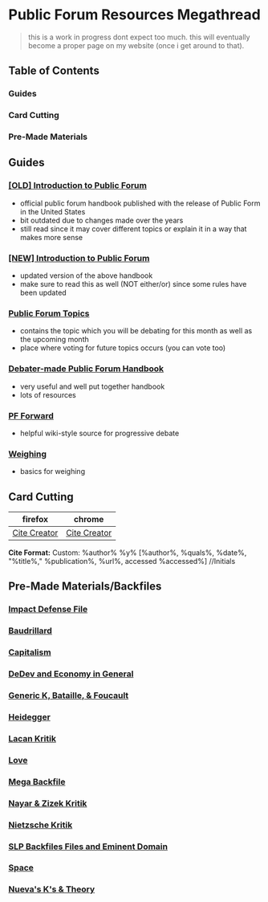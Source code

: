 # Public Forum Resources Megathread

> this is a work in progress dont expect too much. this will eventually become a proper page on my website (once i get around to that).

## Table of Contents

### Guides
### Card Cutting
### Pre-Made Materials

## Guides

### [[OLD] Introduction to Public Forum](https://www.speechanddebate.org/wp-content/uploads/Public-Forum-and-Congressional-Debate-Textbook.pdf)
- official public forum handbook published with the release of Public Form in the United States
- bit outdated due to changes made over the years
- still read since it may cover different topics or explain it in a way that makes more sense

### [[NEW] Introduction to Public Forum](https://www.speechanddebate.org/wp-content/uploads/IntrotoPFandCongress_Bookblock.pdf)
- updated version of the above handbook
- make sure to read this as well (NOT either/or) since some rules have been updated

### [Public Forum Topics](https://www.speechanddebate.org/topics/)
- contains the topic which you will be debating for this month as well as the upcoming month
- place where voting for future topics occurs (you can vote too)

### [Debater-made Public Forum Handbook](https://docs.google.com/document/d/1W2xgGxn4hbPmo-4J-FomviV4BFW2gVN9pgNq3xP8A98/)
- very useful and well put together handbook
- lots of resources

### [PF Forward](https://pfforward.weebly.com/)
- helpful wiki-style source for progressive debate

### [Weighing](https://www.uiltexas.org/files/sac/Weighing_Mechanisms_(1).pdf)
- basics for weighing

## Card Cutting
| firefox | chrome |
|---|---|
| [Cite Creator](https://addons.mozilla.org/en-US/firefox/addon/cite-creator-paperless-debate/) | [Cite Creator](https://chromewebstore.google.com/detail/cite-creator/jampigcbgngjedogaoglhpeckidccodi?pli=1) |

**Cite Format:**
Custom: %author% %y% [%author%, %quals%, %date%, "%title%," %publication%, %url%, accessed %accessed%] //Initials

## Pre-Made Materials/Backfiles

### [Impact Defense File](https://docs.google.com/document/d/1PRicYa4QxtsTPlDlz2UOyXLxgiTxP2Qt/edit)

### [Baudrillard](https://www.dropbox.com/sh/potaj0fj40hv103/AAB5euckv0zHZ7yMroErDfDua)

### [Capitalism](https://www.dropbox.com/sh/zs38o3ilam9pyh1/AABmDz-6lO5J0IXYba_7Nsdia)

### [DeDev and Economy in General](https://www.dropbox.com/sh/awoin71qt0ka128/AACbU5zs3W2oK9fF30WJg7Yra)

### [Generic K, Bataille, & Foucault](https://www.dropbox.com/sh/bbtwvz761xo9ozw/AADGNdRjYO4IFx6oFuuydCcja)

### [Heidegger](https://www.dropbox.com/sh/pnrphj600nk4615/AADtnf5LTWM0aYE_nytikYAAa)

### [Lacan Kritik](https://www.dropbox.com/sh/dy5jmlvpcmuw3un/AACb1i4pYKzQUI-bPk8MzPFpa)

### [Love](https://www.dropbox.com/sh/h41ievjidlkmv33/AAA4gIxiRCRDhJaHtRhHnr-Va)

### [Mega Backfile](https://www.dropbox.com/sh/vp6vhkr5hlsisxp/AADFOKQlJ8No7aEIHM4LTOzva)

### [Nayar & Zizek Kritik](https://www.dropbox.com/sh/uhxbfysabkx19qz/AADRadS0LMjaJEZ9usfz47c4a)

### [Nietzsche Kritik](https://www.dropbox.com/sh/r7qom2b7xn8lmje/AAAyzS9doPFUpeCDFSmMZBS-a)

### [SLP Backfiles Files and Eminent Domain](https://www.dropbox.com/sh/o89fc8dawd3t1pp/AACIPYli9AAG9xu1Rg6PU0l5a)

### [Space](https://www.dropbox.com/sh/d7heli70mp0qttu/AABTlquypZGHxRJivMBpdKaZa)

### [Nueva's K's & Theory](https://drive.google.com/drive/folders/1YAcBd8gbWHbjtYN88ysHqRMp4d83LWWg)
